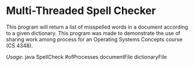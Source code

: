 Multi-Threaded Spell Checker
============================

This program will return a list of misspelled words in a document according to a given dictionary. This program was made to demonstrate the use of sharing work among process for an Operating Systems Concepts course (CS 4348).

*Usage*:
	java SpellCheck #ofProcesses documentFile dictionaryFile
